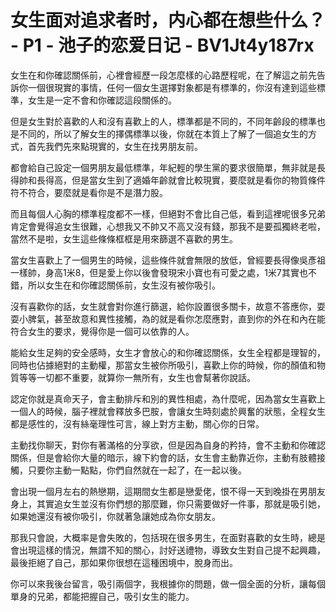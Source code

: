 # 女生面对追求者时，内心都在想些什么？ - P1 - 池子的恋爱日记 - BV1Jt4y187rx

女生在和你確認關係前，心裡會經歷一段怎麼樣的心路歷程呢，在了解這之前先告訴你一個很現實的事情，任何一個女生選擇對象都是有標準的，你沒有達到這些標準，女生是一定不會和你確認這段關係的。

但是女生對於喜歡的人和沒有喜歡上的人，標準都是不同的，不同年齡段的標準也是不同的，所以了解女生的擇偶標準以後，你就在本質上了解了一個追女生的方式，首先我們先來點現實的，女生在找男朋友前。

都會給自己設定一個男朋友最低標準，年紀輕的學生黨的要求很簡單，無非就是長得帥和長得高，但是當女生到了適婚年齡就會比較現實，要麼就是看你的物質條件符不符合，要麼就是看你是不是潛力股。

而且每個人心胸的標準程度都不一樣，但絕對不會比自己低，看到這裡呢很多兄弟肯定會覺得追女生很難，心想我又不帥又不高又沒有錢，那我不是要孤獨終老啦，當然不是啦，女生這些條條框框是用來篩選不喜歡的男生。

當女生喜歡上了一個男生的時候，這些條件就會無限的放低，曾經要長得像吳彥祖一樣帥，身高1米8，但是愛上你以後會發現宋小寶也有可愛之處，1米7其實也不錯，所以女生在和你確認關係前，女生沒有被你吸引。

沒有喜歡你的話，女生就會對你進行篩選，給你設置很多關卡，故意不答應你，耍耍小脾氣，甚至故意和異性接觸，為的就是看你怎麼應對，直到你的外在和內在能符合女生的要求，覺得你是一個可以依靠的人。

能給女生足夠的安全感時，女生才會放心的和你確認關係，女生全程都是理智的，同時也佔據絕對的主動權，那當女生被你所吸引，喜歡上你的時候，你的顏值和物質等等一切都不重要，就算你一無所有，女生也會幫著你說話。

認定你就是真命天子，會主動排斥和別的異性相處，為什麼呢，因為當女生喜歡上一個人的時候，腦子裡就會釋放多巴胺，會讓女生時刻處於興奮的狀態，全程女生都是感性的，沒有絲毫理性可言，線上對方主動，關心你的日常。

主動找你聊天，對你有著滿格的分享欲，但是因為自身的矜持，會不主動和你確認關係，但是會給你大量的暗示，線下約會的話，女生會主動靠近你，主動有肢體接觸，只要你主動一點點，你們自然就在一起了，在一起以後。

會出現一個月左右的熱戀期，這期間女生都是戀愛佬，恨不得一天到晚掛在男朋友身上，其實追女生並沒有你們想的那麼難，你只需要做好一件事，那就是吸引她，如果她還沒有被你吸引，你就著急讓她成為你女朋友。

那我只會說，大概率是會失敗的，包括現在很多男生，在面對喜歡的女生時，總是會出現這樣的情況，無謂不知的關心，討好送禮物，導致女生對自己提不起興趣，最後拒絕了自己，那如果你很想在這種困境中，脫身而出。

你可以來我後台留言，吸引兩個字，我根據你的問題，做一個全面的分析，讓每個單身的兄弟，都能把握自己，吸引女生的能力。